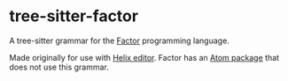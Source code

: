 # tree-sitter-factor
A tree-sitter grammar for the [Factor](https://factorcode.org/) programming language.



Made originally for use with [Helix editor](https://helix-editor.com/).
Factor has an [Atom package](https://github.com/factor/atom-language-factor) that does not use this grammar.
